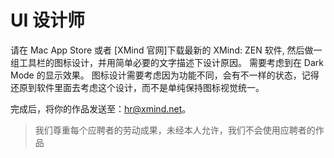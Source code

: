 # UI 设计师

请在 Mac App Store 或者 [XMind 官网]下载最新的 XMind: ZEN 软件, 然后做一组工具栏的图标设计，并用简单必要的文字描述下设计原因。 需要考虑到在 Dark Mode 的显示效果。 图标设计需要考虑因为功能不同，会有不一样的状态，记得还原到软件里面去考虑这个设计，而不是单纯保持图标视觉统一。 

完成后，将你的作品发送至：hr@xmind.net。

> 我们尊重每个应聘者的劳动成果，未经本人允许，我们不会使用应聘者的作品
